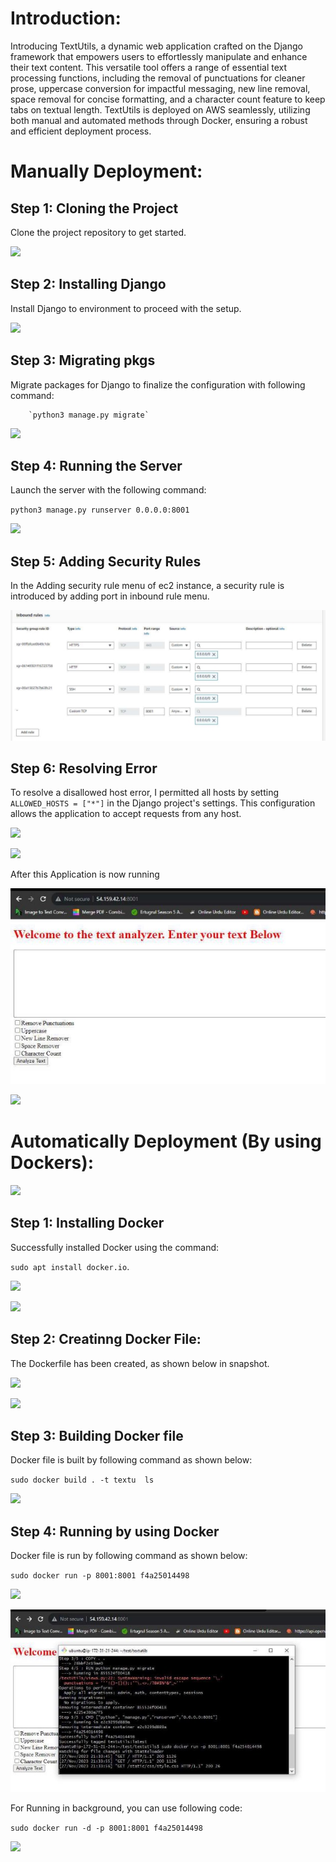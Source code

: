 <h1>Introduction: </h1>

Introducing TextUtils, a dynamic web application crafted on the Django framework that empowers users to effortlessly manipulate and enhance their text content. This versatile tool offers a range of essential text processing functions, including the removal of punctuations for cleaner prose, uppercase conversion for impactful messaging, new line removal, space removal for concise formatting, and a character count feature to keep tabs on textual length. TextUtils is deployed on AWS seamlessly, utilizing both manual and automated methods through Docker, ensuring a robust and efficient deployment process. 

<h1>Manually Deployment:</h1>

<h2>Step 1: Cloning the Project</h2>

Clone the project repository to get started. 

![](./pics/Aspose.Words.a18c0a1f-eb93-436e-a56a-beca753b3aaf.001.png)

<h2>Step 2: Installing Django</h2>

Install Django to environment to proceed with the setup. 

![](./pics/Aspose.Words.a18c0a1f-eb93-436e-a56a-beca753b3aaf.002.png)

<h2>Step 3: Migrating pkgs</h2>

Migrate packages for Django to finalize the configuration with following command:

		`python3 manage.py migrate`


![](./pics/Aspose.Words.a18c0a1f-eb93-436e-a56a-beca753b3aaf.003.png)

<h2>Step 4: Running the Server</h2>

Launch the server with the following command:  

`python3 manage.py runserver 0.0.0.0:8001`

![](./pics/Aspose.Words.a18c0a1f-eb93-436e-a56a-beca753b3aaf.004.png)

<h2>Step 5: Adding Security Rules </h2>

In the Adding security rule menu of ec2 instance, a security rule is introduced by adding port in inbound rule menu. 

![](./pics/Aspose.Words.a18c0a1f-eb93-436e-a56a-beca753b3aaf.005.jpeg)

<h2>Step 6: Resolving Error </h2>

To resolve a disallowed host error, I permitted all hosts by setting `ALLOWED_HOSTS = ["*"]` in the Django project's settings. This configuration allows the application to accept requests from any host.

![](./pics/Aspose.Words.a18c0a1f-eb93-436e-a56a-beca753b3aaf.006.png)

![](./pics/Aspose.Words.a18c0a1f-eb93-436e-a56a-beca753b3aaf.007.png)

After this Application is now running   

![](./pics/Aspose.Words.a18c0a1f-eb93-436e-a56a-beca753b3aaf.008.jpeg)

![](./pics/Aspose.Words.a18c0a1f-eb93-436e-a56a-beca753b3aaf.009.png)

<h1>Automatically Deployment (By using Dockers):</h1>

![](./pics/Aspose.Words.a18c0a1f-eb93-436e-a56a-beca753b3aaf.010.png)

<h2>Step 1: Installing Docker </h2>

Successfully installed Docker using the command: 

`sudo apt install docker.io`. 

![](./pics/Aspose.Words.a18c0a1f-eb93-436e-a56a-beca753b3aaf.011.png)

![](./pics/Aspose.Words.a18c0a1f-eb93-436e-a56a-beca753b3aaf.012.png)

<h2>Step 2: Creatinng Docker File: </h2>

The Dockerfile has been created, as shown below in snapshot. 

![](./pics/Aspose.Words.a18c0a1f-eb93-436e-a56a-beca753b3aaf.013.png)

![](./pics/Aspose.Words.a18c0a1f-eb93-436e-a56a-beca753b3aaf.014.png)

<h2>Step 3: Building Docker file </h2>

Docker file is built by following command as shown below: 

`sudo docker build . -t textu  ls`

![](./pics/Aspose.Words.a18c0a1f-eb93-436e-a56a-beca753b3aaf.015.png)

<h2>Step 4: Running by using Docker </h2>

Docker file is run by following command as shown below: 

`sudo docker run -p 8001:8001 f4a25014498`

![](./pics/Aspose.Words.a18c0a1f-eb93-436e-a56a-beca753b3aaf.016.png)

![](./pics/Aspose.Words.a18c0a1f-eb93-436e-a56a-beca753b3aaf.017.jpeg)

For Running in background, you can use following code: 

`sudo docker run -d -p 8001:8001 f4a25014498`

![](./pics/Aspose.Words.a18c0a1f-eb93-436e-a56a-beca753b3aaf.018.png)
